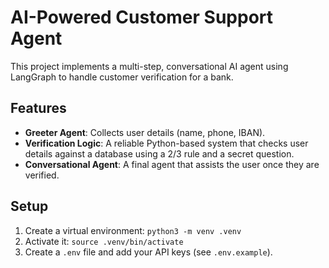 # AI-Powered Customer Support Agent

This project implements a multi-step, conversational AI agent using LangGraph to handle customer verification for a bank.

## Features
- **Greeter Agent**: Collects user details (name, phone, IBAN).
- **Verification Logic**: A reliable Python-based system that checks user details against a database using a 2/3 rule and a secret question.
- **Conversational Agent**: A final agent that assists the user once they are verified.

## Setup
1. Create a virtual environment: `python3 -m venv .venv`
2. Activate it: `source .venv/bin/activate`
3. Create a `.env` file and add your API keys (see `.env.example`).